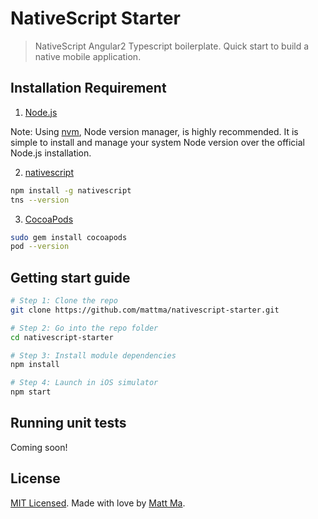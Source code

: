 # NativeScript Starter

> NativeScript Angular2 Typescript boilerplate. Quick start to build a native mobile application.

## Installation Requirement

1. [Node.js](https://nodejs.org/en/download/)

Note: Using [nvm](https://github.com/creationix/nvm), Node version manager, is highly recommended.
It is simple to install and manage your system Node version over the official Node.js installation.

2. [nativescript](https://github.com/NativeScript/NativeScript)

```bash
npm install -g nativescript
tns --version
```

3. [CocoaPods](https://docs.nativescript.org/plugins/cocoapods)

```bash
sudo gem install cocoapods
pod --version
```

## Getting start guide

```bash
# Step 1: Clone the repo
git clone https://github.com/mattma/nativescript-starter.git

# Step 2: Go into the repo folder
cd nativescript-starter

# Step 3: Install module dependencies
npm install

# Step 4: Launch in iOS simulator
npm start
```

## Running unit tests

Coming soon!


## License

[MIT Licensed](./LICENSE.md). Made with love by [Matt Ma](http://mattmadesign.com).
